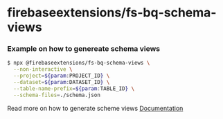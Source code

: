 # firebaseextensions/fs-bq-schema-views

### Example on how to genereate schema views

```bash
$ npx @firebaseextensions/fs-bq-schema-views \
  --non-interactive \
  --project=${param:PROJECT_ID} \
  --dataset=${param:DATASET_ID} \
  --table-name-prefix=${param:TABLE_ID} \
  --schema-files=./schema.json
```

Read more on how to generate scheme views [Documentation](https://github.com/firebase/extensions/blob/master/firestore-bigquery-export/guides/GENERATE_SCHEMA_VIEWS.md)
